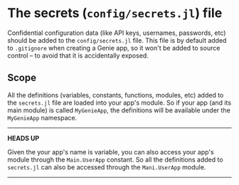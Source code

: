 #  The secrets (`config/secrets.jl`) file
Confidential configuration data (like API keys, usernames, passwords, etc) should be added to the `config/secrets.jl` file. This file is by default added to `.gitignore` when creating a Genie app, so it won't be added to source control – to avoid that it is accidentally exposed.

## Scope

All the definitions (variables, constants, functions, modules, etc) added to the `secrets.jl` file are loaded into your app's module. So if your app (and its main module) is called `MyGenieApp`, the definitions will be available under the `MyGenieApp` namespace.



---

**HEADS UP**

Given the your app's name is variable, you can also access your app's module through the `Main.UserApp` constant. So all the definitions added to `secrets.jl` can also be accessed through the `Mani.UserApp` module.



---

